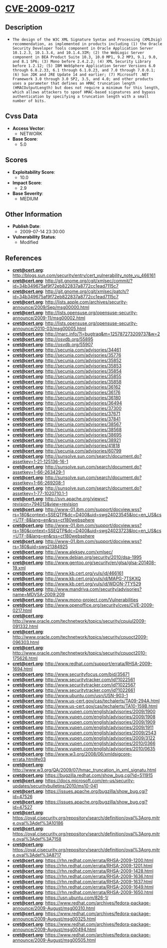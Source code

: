 
# [CVE-2009-0217](https://cve.mitre.org/cgi-bin/cvename.cgi?name=CVE-2009-0217)

## Description

- `The design of the W3C XML Signature Syntax and Processing (XMLDsig) recommendation, as implemented in products including (1) the Oracle Security Developer Tools component in Oracle Application Server 10.1.2.3, 10.1.3.4, and 10.1.4.3IM; (2) the WebLogic Server component in BEA Product Suite 10.3, 10.0 MP1, 9.2 MP3, 9.1, 9.0, and 8.1 SP6; (3) Mono before 2.4.2.2; (4) XML Security Library before 1.2.12; (5) IBM WebSphere Application Server Versions 6.0 through 6.0.2.33, 6.1 through 6.1.0.23, and 7.0 through 7.0.0.1; (6) Sun JDK and JRE Update 14 and earlier; (7) Microsoft .NET Framework 3.0 through 3.0 SP2, 3.5, and 4.0; and other products uses a parameter that defines an HMAC truncation length (HMACOutputLength) but does not require a minimum for this length, which allows attackers to spoof HMAC-based signatures and bypass authentication by specifying a truncation length with a small number of bits.`

## Cvss Data

- **Access Vector**:
  - NETWORK
- **Base Score**:
  - 5.0

## Scores

- **Exploitability Score**:
  - 10.0
- **Impact Score**:
  - 2.9
- **Base Severity**:
  - MEDIUM

## Other Information

- **Publish Date**:
  - 2009-07-14 23:30:00
- **Vulnerability Status**:
  - Modified

## References

- **cret@cert.org**: http://blogs.sun.com/security/entry/cert_vulnerability_note_vu_466161
- **cret@cert.org**: http://git.gnome.org/cgit/xmlsec/commit/?id=34b349675af9f72eb822837a8772cc1ead7115c7
- **cret@cert.org**: http://git.gnome.org/cgit/xmlsec/patch/?id=34b349675af9f72eb822837a8772cc1ead7115c7
- **cret@cert.org**: http://lists.apple.com/archives/security-announce/2009/Sep/msg00000.html
- **cret@cert.org**: http://lists.opensuse.org/opensuse-security-announce/2009-11/msg00002.html
- **cret@cert.org**: http://lists.opensuse.org/opensuse-security-announce/2010-03/msg00005.html
- **cret@cert.org**: http://marc.info/?l=bugtraq&m=125787273209737&w=2
- **cret@cert.org**: http://osvdb.org/55895
- **cret@cert.org**: http://osvdb.org/55907
- **cret@cert.org**: http://secunia.com/advisories/34461
- **cret@cert.org**: http://secunia.com/advisories/35776
- **cret@cert.org**: http://secunia.com/advisories/35852
- **cret@cert.org**: http://secunia.com/advisories/35853
- **cret@cert.org**: http://secunia.com/advisories/35854
- **cret@cert.org**: http://secunia.com/advisories/35855
- **cret@cert.org**: http://secunia.com/advisories/35858
- **cret@cert.org**: http://secunia.com/advisories/36162
- **cret@cert.org**: http://secunia.com/advisories/36176
- **cret@cert.org**: http://secunia.com/advisories/36180
- **cret@cert.org**: http://secunia.com/advisories/36494
- **cret@cert.org**: http://secunia.com/advisories/37300
- **cret@cert.org**: http://secunia.com/advisories/37671
- **cret@cert.org**: http://secunia.com/advisories/37841
- **cret@cert.org**: http://secunia.com/advisories/38567
- **cret@cert.org**: http://secunia.com/advisories/38568
- **cret@cert.org**: http://secunia.com/advisories/38695
- **cret@cert.org**: http://secunia.com/advisories/38921
- **cret@cert.org**: http://secunia.com/advisories/41818
- **cret@cert.org**: http://secunia.com/advisories/60799
- **cret@cert.org**: http://sunsolve.sun.com/search/document.do?assetkey=1-21-125136-16-1
- **cret@cert.org**: http://sunsolve.sun.com/search/document.do?assetkey=1-66-263429-1
- **cret@cert.org**: http://sunsolve.sun.com/search/document.do?assetkey=1-66-269208-1
- **cret@cert.org**: http://sunsolve.sun.com/search/document.do?assetkey=1-77-1020710.1-1
- **cret@cert.org**: http://svn.apache.org/viewvc?revision=794013&view=revision
- **cret@cert.org**: http://www-01.ibm.com/support/docview.wss?rs=180&context=SSEQTP&dc=D400&uid=swg24023545&loc=en_US&cs=UTF-8&lang=en&rss=ct180websphere
- **cret@cert.org**: http://www-01.ibm.com/support/docview.wss?rs=180&context=SSEQTP&dc=D400&uid=swg24023723&loc=en_US&cs=UTF-8&lang=en&rss=ct180websphere
- **cret@cert.org**: http://www-01.ibm.com/support/docview.wss?rs=180&uid=swg21384925
- **cret@cert.org**: http://www.aleksey.com/xmlsec/
- **cret@cert.org**: http://www.debian.org/security/2010/dsa-1995
- **cret@cert.org**: http://www.gentoo.org/security/en/glsa/glsa-201408-19.xml
- **cret@cert.org**: http://www.kb.cert.org/vuls/id/466161
- **cret@cert.org**: http://www.kb.cert.org/vuls/id/MAPG-7TSKXQ
- **cret@cert.org**: http://www.kb.cert.org/vuls/id/WDON-7TY529
- **cret@cert.org**: http://www.mandriva.com/security/advisories?name=MDVSA-2009:209
- **cret@cert.org**: http://www.mono-project.com/Vulnerabilities
- **cret@cert.org**: http://www.openoffice.org/security/cves/CVE-2009-0217.html
- **cret@cert.org**: http://www.oracle.com/technetwork/topics/security/cpujul2009-091332.html
- **cret@cert.org**: http://www.oracle.com/technetwork/topics/security/cpuoct2009-096303.html
- **cret@cert.org**: http://www.oracle.com/technetwork/topics/security/cpuoct2010-175626.html
- **cret@cert.org**: http://www.redhat.com/support/errata/RHSA-2009-1694.html
- **cret@cert.org**: http://www.securityfocus.com/bid/35671
- **cret@cert.org**: http://www.securitytracker.com/id?1022561
- **cret@cert.org**: http://www.securitytracker.com/id?1022567
- **cret@cert.org**: http://www.securitytracker.com/id?1022661
- **cret@cert.org**: http://www.ubuntu.com/usn/USN-903-1
- **cret@cert.org**: http://www.us-cert.gov/cas/techalerts/TA09-294A.html
- **cret@cert.org**: http://www.us-cert.gov/cas/techalerts/TA10-159B.html
- **cret@cert.org**: http://www.vupen.com/english/advisories/2009/1900
- **cret@cert.org**: http://www.vupen.com/english/advisories/2009/1908
- **cret@cert.org**: http://www.vupen.com/english/advisories/2009/1909
- **cret@cert.org**: http://www.vupen.com/english/advisories/2009/1911
- **cret@cert.org**: http://www.vupen.com/english/advisories/2009/2543
- **cret@cert.org**: http://www.vupen.com/english/advisories/2009/3122
- **cret@cert.org**: http://www.vupen.com/english/advisories/2010/0366
- **cret@cert.org**: http://www.vupen.com/english/advisories/2010/0635
- **cret@cert.org**: http://www.w3.org/2008/06/xmldsigcore-errata.html#e03
- **cret@cert.org**: http://www.w3.org/QA/2009/07/hmac_truncation_in_xml_signatu.html
- **cret@cert.org**: https://bugzilla.redhat.com/show_bug.cgi?id=511915
- **cret@cert.org**: https://docs.microsoft.com/en-us/security-updates/securitybulletins/2010/ms10-041
- **cret@cert.org**: https://issues.apache.org/bugzilla/show_bug.cgi?id=47526
- **cret@cert.org**: https://issues.apache.org/bugzilla/show_bug.cgi?id=47527
- **cret@cert.org**: https://oval.cisecurity.org/repository/search/definition/oval%3Aorg.mitre.oval%3Adef%3A10186
- **cret@cert.org**: https://oval.cisecurity.org/repository/search/definition/oval%3Aorg.mitre.oval%3Adef%3A7158
- **cret@cert.org**: https://oval.cisecurity.org/repository/search/definition/oval%3Aorg.mitre.oval%3Adef%3A8717
- **cret@cert.org**: https://rhn.redhat.com/errata/RHSA-2009-1200.html
- **cret@cert.org**: https://rhn.redhat.com/errata/RHSA-2009-1201.html
- **cret@cert.org**: https://rhn.redhat.com/errata/RHSA-2009-1428.html
- **cret@cert.org**: https://rhn.redhat.com/errata/RHSA-2009-1636.html
- **cret@cert.org**: https://rhn.redhat.com/errata/RHSA-2009-1637.html
- **cret@cert.org**: https://rhn.redhat.com/errata/RHSA-2009-1649.html
- **cret@cert.org**: https://rhn.redhat.com/errata/RHSA-2009-1650.html
- **cret@cert.org**: https://usn.ubuntu.com/826-1/
- **cret@cert.org**: https://www.redhat.com/archives/fedora-package-announce/2009-August/msg00310.html
- **cret@cert.org**: https://www.redhat.com/archives/fedora-package-announce/2009-August/msg00325.html
- **cret@cert.org**: https://www.redhat.com/archives/fedora-package-announce/2009-August/msg00494.html
- **cret@cert.org**: https://www.redhat.com/archives/fedora-package-announce/2009-August/msg00505.html

